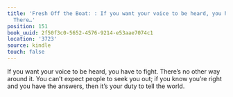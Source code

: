 ```yaml
---
title: 'Fresh Off the Boat: : If you want your voice to be heard, you have to fight.
  There…'
position: 151
book_uuid: 2f50f3c0-5652-4576-9214-e53aae7074c1
location: '3723'
source: kindle
touch: false
---
```


If you want your voice to be heard, you have to fight. There’s no other way around it. You can’t expect people to seek you out; if you know you’re right and you have the answers, then it’s your duty to tell the world.